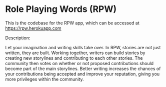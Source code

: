 # Role Playing Words (RPW)

This is the codebase for the RPW app, which can be accessed at https://rpw.herokuapp.com

Description:

Let your imagination and writing skills take over. In RPW, stories are not just written, they are built. Working together, writers can build stories by creating new storylines and contributing to each other stories. The community then votes on whether or not proposed contributions should become part of the main storylines. Better writing increases the chances of your contributions being accepted and improve your reputation, giving you more privileges within the community.
